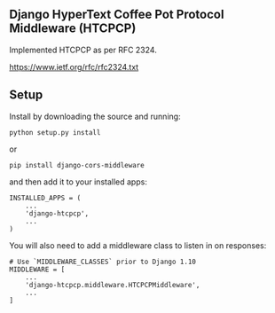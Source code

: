 Django HyperText Coffee Pot Protocol Middleware (HTCPCP)
-----
Implemented HTCPCP as per RFC 2324.

https://www.ietf.org/rfc/rfc2324.txt

Setup
-----

Install by downloading the source and running:

    python setup.py install

or

    pip install django-cors-middleware

and then add it to your installed apps:

    INSTALLED_APPS = (
        ...
        'django-htcpcp',
        ...
    )

You will also need to add a middleware class to listen in on responses:

    # Use `MIDDLEWARE_CLASSES` prior to Django 1.10
    MIDDLEWARE = [
        ...
        'django-htcpcp.middleware.HTCPCPMiddleware',
        ...
    ]